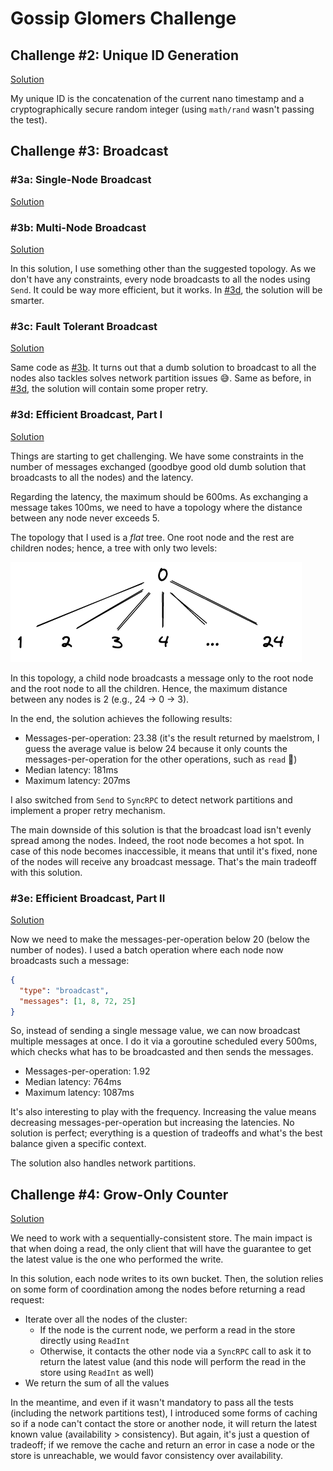 # Gossip Glomers Challenge

## Challenge #2: Unique ID Generation

[Solution](https://github.com/teivah/gossip-glomers/blob/main/challenge-2-unique-id/main.go)

My unique ID is the concatenation of the current nano timestamp and a cryptographically secure random integer (using `math/rand` wasn't passing the test).

## Challenge #3: Broadcast

### #3a: Single-Node Broadcast

[Solution](https://github.com/teivah/gossip-glomers/blob/main/challenge-3a-broadcast/main.go)

### #3b: Multi-Node Broadcast

[Solution](https://github.com/teivah/gossip-glomers/blob/main/challenge-3b-broadcast/main.go)

In this solution, I use something other than the suggested topology. As we don't have any constraints, every node broadcasts to all the nodes using `Send`. It could be way more efficient, but it works. In [#3d](#3d--efficient-broadcast-part-i), the solution will be smarter.

### #3c: Fault Tolerant Broadcast

[Solution](https://github.com/teivah/gossip-glomers/blob/main/challenge-3c-broadcast/main.go)

Same code as [#3b](#3b--multi-node-broadcast). It turns out that a dumb solution to broadcast to all the nodes also tackles solves network partition issues 😅. Same as before, in [#3d](#3d--efficient-broadcast-part-i), the solution will contain some proper retry.

### #3d: Efficient Broadcast, Part I

[Solution](https://github.com/teivah/gossip-glomers/blob/main/challenge-3d-broadcast/main.go)

Things are starting to get challenging. We have some constraints in the number of messages exchanged (goodbye good old dumb solution that broadcasts to all the nodes) and the latency.

Regarding the latency, the maximum should be 600ms. As exchanging a message takes 100ms, we need to have a topology where the distance between any node never exceeds 5.

The topology that I used is a _flat_ tree. One root node and the rest are children nodes; hence, a tree with only two levels:

![](res/tree.png)

In this topology, a child node broadcasts a message only to the root node and the root node to all the children. Hence, the maximum distance between any nodes is 2 (e.g., 24 -> 0 -> 3).

In the end, the solution achieves the following results:
* Messages-per-operation: 23.38 (it's the result returned by maelstrom, I guess the average value is below 24 because it only counts the messages-per-operation for the other operations, such as `read` 🤷)
* Median latency: 181ms
* Maximum latency: 207ms

I also switched from `Send` to `SyncRPC` to detect network partitions and implement a proper retry mechanism.

The main downside of this solution is that the broadcast load isn't evenly spread among the nodes. Indeed, the root node becomes a hot spot. In case of this node becomes inaccessible, it means that until it's fixed, none of the nodes will receive any broadcast message. That's the main tradeoff with this solution.

### #3e: Efficient Broadcast, Part II

[Solution](https://github.com/teivah/gossip-glomers/blob/main/challenge-3e-broadcast/main.go)

Now we need to make the messages-per-operation below 20 (below the number of nodes). I used a batch operation where each node now broadcasts such a message:

```json
{
  "type": "broadcast",
  "messages": [1, 8, 72, 25]
}
```

So, instead of sending a single message value, we can now broadcast multiple messages at once. I do it via a goroutine scheduled every 500ms, which checks what has to be broadcasted and then sends the messages.

* Messages-per-operation: 1.92
* Median latency: 764ms
* Maximum latency: 1087ms

It's also interesting to play with the frequency. Increasing the value means decreasing messages-per-operation but increasing the latencies. No solution is perfect; everything is a question of tradeoffs and what's the best balance given a specific context.

The solution also handles network partitions.

## Challenge #4: Grow-Only Counter

[Solution](https://github.com/teivah/gossip-glomers/blob/main/challenge-4-grow-only-counter/main.go)

We need to work with a sequentially-consistent store. The main impact is that when doing a read, the only client that will have the guarantee to get the latest value is the one who performed the write.

In this solution, each node writes to its own bucket. Then, the solution relies on some form of coordination among the nodes before returning a read request:
* Iterate over all the nodes of the cluster:
  * If the node is the current node, we perform a read in the store directly using `ReadInt`
  * Otherwise, it contacts the other node via a `SyncRPC` call to ask it to return the latest value (and this node will perform the read in the store using `ReadInt` as well)
* We return the sum of all the values

In the meantime, and even if it wasn't mandatory to pass all the tests (including the network partitions test), I introduced some forms of caching so if a node can't contact the store or another node, it will return the latest known value (availability > consistency). But again, it's just a question of tradeoff; if we remove the cache and return an error in case a node or the store is unreachable, we would favor consistency over availability.
